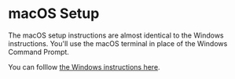 # macOS Setup

The macOS setup instructions are almost identical to the Windows instructions. You'll use the macOS terminal in place of the Windows Command Prompt.

You can folllow [the Windows instructions here](Windows/index.html).
